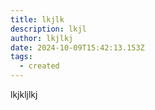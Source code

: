 ```yaml
---
title: lkjlk
description: lkjl
author: lkjlkj
date: 2024-10-09T15:42:13.153Z
tags:
  - created
---
```

l﻿kjkljlkj